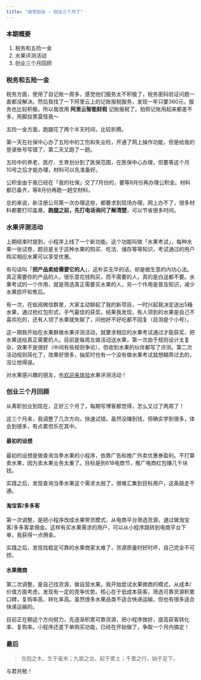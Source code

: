 ```yaml
---
title: "自宅创业 - 创业三个月了"
---
```


### 本期概要

1. 税务和五险一金
2. 水果评测活动
3. 创业三个月回顾


### 税务和五险一金

税务方面，使用了自记账一周多，感觉他们服务太不积极了，税务密码验证问题一直都没解决。然后我找了一下阿里云上的记账报税服务，发现一年只要360元，服务也比较积极，所以我改用 **阿里云智能财税** 记账报税了。拍照记账用起来都差不多，用脚投票莫怪我～

五险一金方面，跑腿花了两个半天时间，比较折腾。

第一天在社保中心办了五险中的工伤和失业险，开通了网上操作功能，但是给我的登录账号写错了，第二天又跑了一趟。

五险中的养老、医疗、生育划分到了医保范围，在医保中心办理，但要等这个月10号之后才能办理，材料可以先准备好。

公积金由于我已经在「我的社保」交了7月份的，要等8月份再办理公积金。材料都已备齐，等8月份再跑一趟交材料。

总的来说，新注册公司第一次办理这些，都要求到现场办理，网上办不了，很多材料都要打印盖章。**跑腿之前，先打电话询问了解清楚**，可以节省很多时间。


### 水果评测活动

上期结束时提到，小程序上线了一个新功能。这个功能叫做「水果考试」，每种水果一张试卷，题目是关于这种水果的购买、吃法、储存等等知识，考试通过的用户购买相应水果可以享受优惠。

有句话叫「**把产品卖给需要它的人**」，这朴实无华的话，却是做生意的内功心法。真正需要你的产品的人，很乐意花钱购买，而不需要的人，真的是白送都不要。水果考试的一个作用，就是筛选真正需要买水果的人，另一个作用是普及知识，减少水果损坏和售后。

有一次，在蚁阅微信群里，大家主动聊起了我的新项目，一时兴起我决定送出5箱水果，通过抢红包形式，手气最佳的获奖。结果我发现，有人领到的水果是自己不喜欢吃的，还有人领了水果就失联了，问他好不好吃都不回复（目测是个小号）。

这一期我开始在水果群做水果评测活动，就要求相应的水果考试通过才能获奖，把水果送给真正需要的人。目前是每周五做活动送水果，第一次由于规则设计太复杂，效果不是很好（中间有些规则争论），但收到水果的伙伴都写了评测。第二次活动规则简化了，效果好很多，抽奖时也有一个没有做水果考试就想糊弄过去的，没让他得逞。

对水果感兴趣的朋友，也[欢迎来体验](/static/about/guoshuapp-contact.jpg)水果评测活动！


### 创业三个月回顾

从离职创业到现在，正好三个月了，每期写博客都觉得，怎么又过了两周了！

这三个月来，我调整了几次方向，快速试错。虽然没赚到钱，但确实学到很多，体会到很多，有点累但乐在其中。

#### 最初的设想

最初的设想是做查询当季水果的小程序，依靠广告和推广外卖优惠券盈利。不打算卖水果，因为卖水果业务太重了。目标是到618电商节，推广电商红包赚几千块钱。

实践之后，发现查询当季水果这个需求太弱了，很难汇集到目标用户，这条路走不通。

#### 淘宝客/多多客

第一次调整，是把小程序改成水果带货模式，从电商平台筛选货源，通过做淘宝客/多多客拿佣金。这样有买水果需求的用户，可以从小程序跳转到电商平台下单，我获得一点佣金。

实践之后，发现找稳定可靠的水果商家太难了，货源质量时好时坏，自己完全不可控。

#### 水果微商

第二次调整，是自己找货源，做自营水果。我开始尝试水果微商的模式，从成本/价值方面考虑，发现有一定的竞争优势。核心在于低成本获客，筛选可靠货源积累口碑，复购率高、转化率高。虽然很多水果品类不适合快递运输，但也有很多适合快递运输的。

目前正在朝这个方向努力，先逐渐积累可靠货源，把小程序做好，提高获客转化率、复购率。小程序还差下单购买功能，已经在开始做了，争取一个月内搞定！


### 最后

> 合抱之木，生于毫末；九层之台，起于累土；千里之行，始于足下。

与君共勉！
